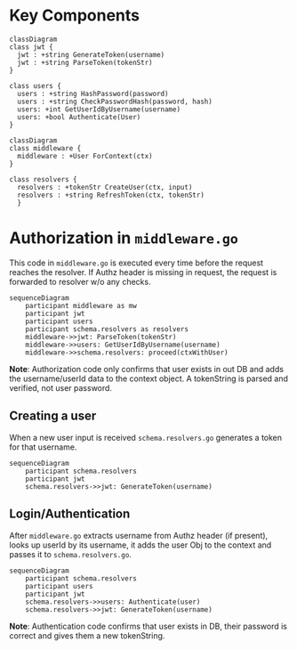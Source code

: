 # Key Components

```mermaid
classDiagram
class jwt {
  jwt : +string GenerateToken(username)
  jwt : +string ParseToken(tokenStr)
}

class users {
  users : +string HashPassword(password)
  users : +string CheckPasswordHash(password, hash)
  users: +int GetUserIdByUsername(username)
  users: +bool Authenticate(User)
}
```
```mermaid
classDiagram
class middleware {
  middleware : +User ForContext(ctx)
}

class resolvers {
  resolvers : +tokenStr CreateUser(ctx, input)
  resolvers : +string RefreshToken(ctx, tokenStr)
  }
```

# Authorization in `middleware.go`

This code in `middleware.go` is executed every time before the request reaches the resolver. If Authz header is missing in request, the request is forwarded to resolver w/o any checks.

```mermaid
sequenceDiagram
    participant middleware as mw
    participant jwt
    participant users
    participant schema.resolvers as resolvers
    middleware->>jwt: ParseToken(tokenStr)
    middleware->>users: GetUserIdByUsername(username)
    middleware->>schema.resolvers: proceed(ctxWithUser)
```

**Note**: Authorization code only confirms that user exists in out DB and adds the username/userId data to the context object. A tokenString is parsed and verified, not user password.


## Creating a user
When a new user input is received `schema.resolvers.go` generates a token for that username.

```mermaid
sequenceDiagram
    participant schema.resolvers
    participant jwt
    schema.resolvers->>jwt: GenerateToken(username)
```


## Login/Authentication
After `middleware.go` extracts username from Authz header (if present), looks up userId by its username, it adds the user Obj to the context and passes it to `schema.resolvers.go`.

```mermaid
sequenceDiagram
    participant schema.resolvers
    participant users
    participant jwt
    schema.resolvers->>users: Authenticate(user)
    schema.resolvers->>jwt: GenerateToken(username)
```

**Note**: Authentication code confirms that user exists in DB, their password is correct and gives them a new tokenString.

